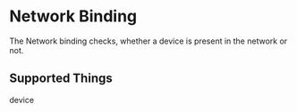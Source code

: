 # Network Binding

The Network binding checks, whether a device is present in the network or not.

## Supported Things

device

